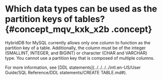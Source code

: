 # Which data types can be used as the partition keys of tables? {#concept_mqv_kxk_x2b .concept}

HybridDB for MySQL currently allows only one column to function as the partition key of a table. Additionally, the column must be of the integer \(SMALLINT, INTEGER, and BIGINT\) or character \(CHAR and VARCHAR\) type. You cannot use a partition key that is composed of multiple columns.

For more information, see [DDL statements](../../../../intl.en-US/User Guide/SQL Reference/DDL statements/CREATE TABLE.md#).

